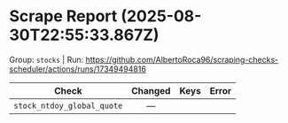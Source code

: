 # Scrape Report (2025-08-30T22:55:33.867Z)

Group: `stocks`  |  Run: https://github.com/AlbertoRoca96/scraping-checks-scheduler/actions/runs/17349494816

| Check | Changed | Keys | Error |
|---|:---:|:--|:--|
| `stock_ntdoy_global_quote` | — |  |  |
